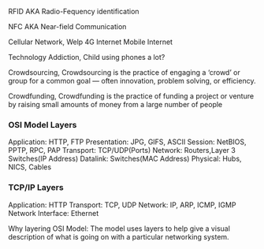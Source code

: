 RFID AKA Radio-Fequency identification

NFC AKA Near-field Communication

Cellular Network, Welp 4G Internet Mobile Internet

Technology Addiction, Child using phones a lot?

Crowdsourcing, Crowdsourcing is the practice of engaging a ‘crowd’ or group for a common goal — often innovation, problem solving, or efficiency.

Crowdfunding, Crowdfunding is the practice of funding a project or venture by raising small amounts of money from a large number of people

### OSI Model Layers
   Application: HTTP, FTP
   Presentation: JPG, GIFS, ASCII
   Session: NetBIOS, PPTP, RPC, PAP
   Transport: TCP/UDP(Ports)
   Network: Routers,Layer 3 Switches(IP Address)
   Datalink: Switches(MAC Address)
   Physical: Hubs, NICS, Cables

### TCP/IP Layers 
   Application: HTTP
   Transport: TCP, UDP
   Network: IP, ARP, ICMP, IGMP
   Network Interface: Ethernet

Why layering OSI Model: The model uses layers to help give a visual description of what is going on with a particular networking system.
